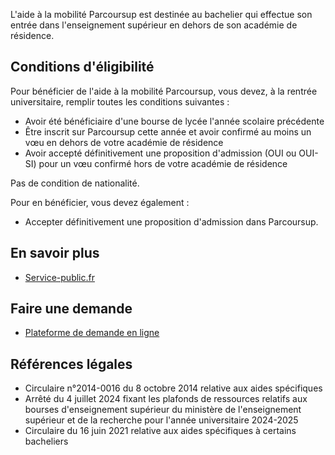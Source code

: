 L'aide à la mobilité Parcoursup est destinée au bachelier qui effectue son entrée dans l'enseignement supérieur en dehors de son académie de résidence.

## Conditions d'éligibilité

Pour bénéficier de l'aide à la mobilité Parcoursup, vous devez, à la rentrée universitaire, remplir toutes les conditions suivantes :

- Avoir été bénéficiaire d'une bourse de lycée l'année scolaire précédente
- Être inscrit sur Parcoursup cette année et avoir confirmé au moins un vœu en dehors de votre académie de résidence
- Avoir accepté définitivement une proposition d'admission (OUI ou OUI-SI) pour un vœu confirmé hors de votre académie de résidence

Pas de condition de nationalité.

Pour en bénéficier, vous devez également :

- Accepter définitivement une proposition d'admission dans Parcoursup.

## En savoir plus

- [Service-public.fr](https://www.service-public.fr/particuliers/vosdroits/F34643)

## Faire une demande

- [Plateforme de demande en ligne](https://amp.etudiant.gouv.fr/)

## Références légales

- Circulaire n°2014-0016 du 8 octobre 2014 relative aux aides spécifiques
- Arrêté du 4 juillet 2024 fixant les plafonds de ressources relatifs aux bourses d'enseignement supérieur du ministère de l'enseignement supérieur et de la recherche pour l'année universitaire 2024-2025
- Circulaire du 16 juin 2021 relative aux aides spécifiques à certains bacheliers
